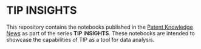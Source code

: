 # TIP INSIGHTS
This repository contains the notebooks published in the [Patent Knowledge News](https://www.epo.org/en/searching-for-patents/helpful-resources/patent-knowledge-news) as part of the series **TIP INSIGHTS**. These notebooks are intended to showcase the capabilities of TIP as a tool for data analysis.